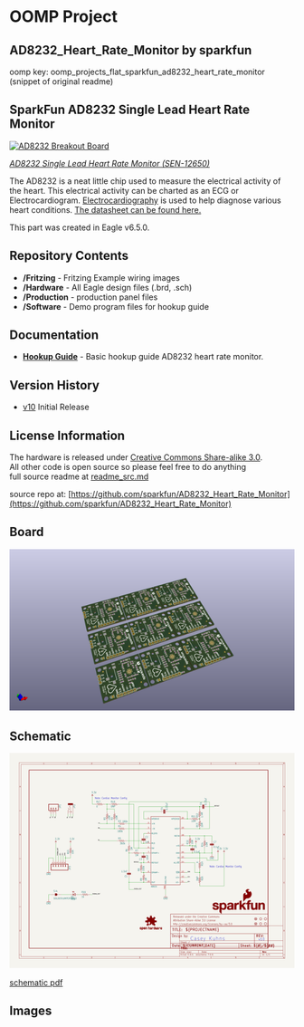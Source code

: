 # OOMP Project  
## AD8232_Heart_Rate_Monitor  by sparkfun  
  
oomp key: oomp_projects_flat_sparkfun_ad8232_heart_rate_monitor  
(snippet of original readme)  
  
SparkFun AD8232 Single Lead Heart Rate Monitor  
-------------------  
  
[![AD8232 Breakout Board](https://cdn.sparkfun.com/assets/learn_tutorials/2/5/0/HeartRateBoardFront.jpg)](https://www.sparkfun.com/products/12650)  
  
[*AD8232 Single Lead Heart Rate Monitor (SEN-12650)*](https://www.sparkfun.com/products/12650)  
  
The AD8232 is a neat little chip used to measure the electrical activity of the heart. This electrical activity can be charted as an ECG or Electrocardiogram. [Electrocardiography](http://en.wikipedia.org/wiki/Electrocardiography) is used to help diagnose various heart conditions. [The datasheet can be found here.](https://cdn.sparkfun.com/datasheets/Sensors/Biometric/AD8232.pdf)  
  
  
This part was created in Eagle v6.5.0.   
  
Repository Contents  
-------------------  
  
* **/Fritzing** - Fritzing Example wiring images  
* **/Hardware** - All Eagle design files (.brd, .sch)  
* **/Production** - production panel files  
* **/Software** - Demo program files for hookup guide  
  
  
Documentation  
--------------  
* **[Hookup Guide](https://learn.sparkfun.com/tutorials/ad8232-heart-rate-monitor-hookup-guide/)** - Basic hookup guide AD8232 heart rate monitor.  
  
Version History  
---------------  
* [v10](https://github.com/sparkfun/AD8232_Heart_Rate_Monitor/tree/v10) Initial Release  
  
License Information  
-------------------  
The hardware is released under [Creative Commons Share-alike 3.0](http://creativecommons.org/licenses/by-sa/3.0/).    
All other code is open source so please feel free to do anything  
  full source readme at [readme_src.md](readme_src.md)  
  
source repo at: [https://github.com/sparkfun/AD8232_Heart_Rate_Monitor](https://github.com/sparkfun/AD8232_Heart_Rate_Monitor)  
## Board  
  
[![working_3d.png](working_3d_600.png)](working_3d.png)  
## Schematic  
  
[![working_schematic.png](working_schematic_600.png)](working_schematic.png)  
  
[schematic pdf](working_schematic.pdf)  
## Images  
